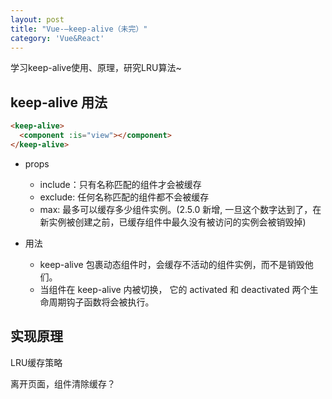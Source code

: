 ```yaml
---
layout: post
title: "Vue-—keep-alive（未完）"
category: 'Vue&React'
---
```


学习keep-alive使用、原理，研究LRU算法~

## keep-alive 用法

```html
<keep-alive>
  <component :is="view"></component>
</keep-alive>
```

* props
    + include：只有名称匹配的组件才会被缓存
    + exclude: 任何名称匹配的组件都不会被缓存
    + max: 最多可以缓存多少组件实例。(2.5.0 新增, 一旦这个数字达到了，在新实例被创建之前，已缓存组件中最久没有被访问的实例会被销毁掉)

* 用法
    + keep-alive 包裹动态组件时，会缓存不活动的组件实例，而不是销毁他们。
    + 当组件在  keep-alive 内被切换， 它的 activated 和 deactivated 两个生命周期钩子函数将会被执行。

## 实现原理

LRU缓存策略

离开页面，组件清除缓存？
